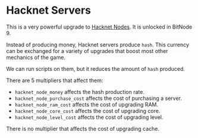# Hacknet Servers

This is a very powerful upgrade to [Hacknet Nodes](../basic/hacknet_nodes.md). It is unlocked in BitNode 9.

Instead of producing money, Hacknet servers produce `hash`. This currency can be exchanged for a variety of upgrades that boost most other mechanics of the game.

We can run scripts on them, but it reduces the amount of `hash` produced.

There are 5 multipliers that affect them:

- `hacknet_node_money` affects the hash production rate.
- `hacknet_node_purchase_cost` affects the cost of purchasing a server.
- `hacknet_node_ram_cost` affects the cost of upgrading RAM.
- `hacknet_node_core_cost` affects the cost of upgrading core.
- `hacknet_node_level_cost` affects the cost of upgrading level.

There is no multiplier that affects the cost of upgrading cache.
